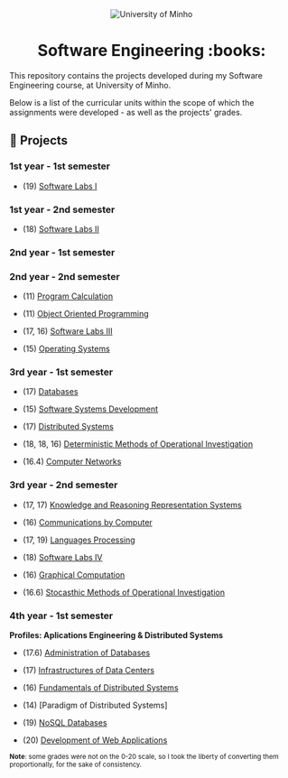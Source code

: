 <div align="center">
  <img src="https://www.eng.uminho.pt/SiteAssets/Logo.PNG" alt="University of Minho">
  <br>
</div>

<div align="center">
	<h1><strong>Software Engineering :books:</strong></h1>
</div>

This repository contains the projects developed during my Software Engineering course, at University of Minho.

Below is a list of the curricular units within the scope of which the assignments were developed - as well as the projects' grades.

## :memo: Projects

### 1st year - 1st semester

  * (19) [Software Labs I](1/Software%20Labs%20I)

### 1st year - 2nd semester

  * (18)  [Software Labs II](1/Software%20Labs%20II)

### 2nd year - 1st semester

### 2nd year - 2nd semester

  * (11) [Program Calculation](2/Program%20Calculation)

  * (11) [Object Oriented Programming](2/Object%20Oriented%20Programming)

  * (17, 16) [Software Labs III](2/Software%20Labs%20III)

  * (15) [Operating Systems](2/Operating%20Systems)

### 3rd year - 1st semester

  * (17) [Databases](3/1st%20semester/Databases)

  * (15) [Software Systems Development](3/1st%20semester/Software%20Systems%20Development)

  * (17) [Distributed Systems](3/1st%20semester/Distributed%20Systems)

  * (18, 18, 16) [Deterministic Methods of Operational Investigation](3/1st%20semester/Deterministic%20Methods%20of%20Operational%20Investigation)

  * (16.4) [Computer Networks](3/1st%20semester/Computer%20Networks)


### 3rd year - 2nd semester

  * (17, 17) [Knowledge and Reasoning Representation Systems](3/2nd%20semester/Knowledge%20and%20Reasoning%20Representation%20Systems)

  * (16) [Communications by Computer](3/2nd%20semester/Communications%20by%20Computer)

  * (17, 19) [Languages Processing](3/2nd%20semester/Languages%20Processing)

  * (18) [Software Labs IV](3/2nd%20semester/Software%20Labs%20IV)

  * (16) [Graphical Computation](3/2nd%20semester/Graphical%20Computation)

  * (16.6) [Stocasthic Methods of Operational Investigation](3/2nd%20semester/Stocasthic%20Methods%20of%20Operational%20Investigation)

### 4th year - 1st semester

**Profiles: Aplications Engineering & Distributed Systems**

  * (17.6) [Administration of Databases](https://github.com/Abjiri/uminho-miei/tree/master/4/1st%20semester/Administration%20of%20Databases)

  * (17) [Infrastructures of Data Centers](https://github.com/Abjiri/uminho-miei/tree/master/4/1st%20semester/Infrastructures%20of%20Data%20Centers)

  * (16) [Fundamentals of Distributed Systems](https://github.com/Abjiri/uminho-miei/tree/master/4/1st%20semester/FSD)

  * (14) [Paradigm of Distributed Systems]

  * (19) [NoSQL Databases](https://github.com/Abjiri/uminho-miei/tree/master/4/1st%20semester/NoSQL%20Databases)

  * (20) [Development of Web Applications](https://github.com/Abjiri/TP_DAW2020)

<sup>**Note**: some grades were not on the 0-20 scale, so I took the liberty of converting them proportionally, for the sake of consistency.</sup>
